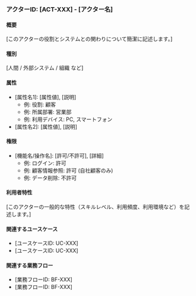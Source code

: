 ### アクターID: [ACT-XXX] - [アクター名]

#### 概要

[このアクターの役割とシステムとの関わりについて簡潔に記述します。]

#### 種別

[人間 / 外部システム / 組織 など]

#### 属性

- [属性名1]: [属性値], [説明]
  - 例: 役割: 顧客
  - 例: 所属部署: 営業部
  - 例: 利用デバイス: PC, スマートフォン
- [属性名2]: [属性値], [説明]

#### 権限

- [機能名/操作名]: [許可/不許可], [詳細]
  - 例: ログイン: 許可
  - 例: 顧客情報参照: 許可 (自社顧客のみ)
  - 例: データ削除: 不許可

#### 利用者特性

[このアクターの一般的な特性（スキルレベル、利用頻度、利用環境など）を記述します。]

#### 関連するユースケース

- [ユースケースID: UC-XXX]
- [ユースケースID: UC-XXX]

#### 関連する業務フロー

- [業務フローID: BF-XXX]
- [業務フローID: BF-XXX]
